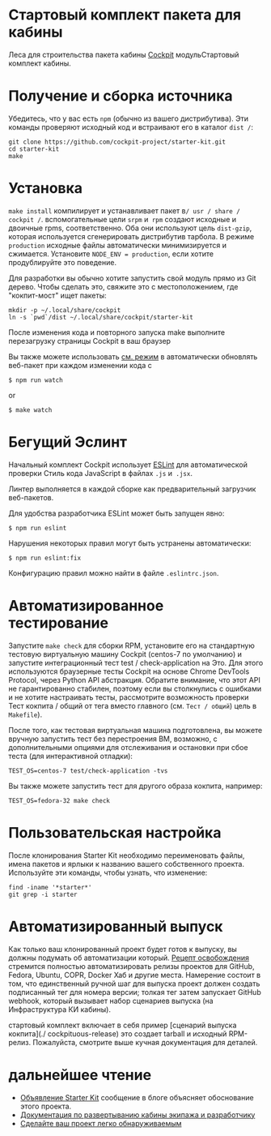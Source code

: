 # Стартовый комплект пакета для кабины

Леса для строительства пакета кабины [Cockpit](http://www.cockpit-project.org) модульСтартовый комплект кабины.

# Получение и сборка источника

Убедитесь, что у вас есть `npm` (обычно из вашего дистрибутива).
Эти команды проверяют исходный код и встраивают его в каталог `dist /`:

```
git clone https://github.com/cockpit-project/starter-kit.git
cd starter-kit
make
```

# Установка

`make install` компилирует и устанавливает пакет в` / usr / share / cockpit / `.
вспомогательные цели `srpm` и` rpm` создают исходные и двоичные rpms,
соответственно. Оба они используют цель `dist-gzip`, которая используется
сгенерировать дистрибутив тарбола. В режиме `production` исходные файлы
автоматически минимизируется и сжимается. Установите `NODE_ENV = production`, если хотите
продублируйте это поведение.

Для разработки вы обычно хотите запустить свой модуль прямо из Git
дерево. Чтобы сделать это, свяжите это с местоположением, где "кокпит-мост" ищет пакеты:

```
mkdir -p ~/.local/share/cockpit
ln -s `pwd`/dist ~/.local/share/cockpit/starter-kit
```

После изменения кода и повторного запуска make выполните перезагрузку страницы Cockpit в
ваш браузер

Вы также можете использовать
[см. режим](https://webpack.js.org/guides/development/#using-watch-mode) в
автоматически обновлять веб-пакет при каждом изменении кода с

    $ npm run watch

or

    $ make watch

# Бегущий Эслинт

Начальный комплект Cockpit использует [ESLint](https://eslint.org/) для автоматической проверки
Стиль кода JavaScript в файлах `.js` и` .jsx`.

Линтер выполняется в каждой сборке как предварительный загрузчик веб-пакетов.

Для удобства разработчика ESLint может быть запущен явно:

    $ npm run eslint

Нарушения некоторых правил могут быть устранены автоматически:

    $ npm run eslint:fix

Конфигурацию правил можно найти в файле `.eslintrc.json`.

# Автоматизированное тестирование

Запустите `make check` для сборки RPM, установите его на стандартную тестовую виртуальную машину Cockpit
(centos-7 по умолчанию) и запустите интеграционный тест test / check-application на
Это. Для этого используются браузерные тесты Cockpit на основе Chrome DevTools Protocol, через
Python API абстракция. Обратите внимание, что этот API не гарантированно стабилен, поэтому
если вы столкнулись с ошибками и не хотите настраивать тесты, рассмотрите возможность проверки
Тест кокпита / общий от тега вместо главного (см. `Тест / общий`)
цель в `Makefile`).

После того, как тестовая виртуальная машина подготовлена, вы можете вручную запустить тест без перестроения
ВМ, возможно, с дополнительными опциями для отслеживания и остановки при сбое теста
(для интерактивной отладки):

    TEST_OS=centos-7 test/check-application -tvs

Вы также можете запустить тест для другого образа кокпита, например:

    TEST_OS=fedora-32 make check

# Пользовательская настройка

После клонирования Starter Kit необходимо переименовать файлы, имена пакетов и
ярлыки к названию вашего собственного проекта. Используйте эти команды, чтобы узнать, что
изменение:

    find -iname '*starter*'
    git grep -i starter

# Автоматизированный выпуск

Как только ваш клонированный проект будет готов к выпуску, вы должны подумать об автоматизации
который. [Рецепт освобождения](https://github.com/cockpit-project/cockpituous/tree/master/release)
стремится полностью автоматизировать релизы проектов для GitHub, Fedora, Ubuntu, COPR, Docker
Хаб и другие места. Намерение состоит в том, что единственный ручной шаг для выпуска
проект должен создать подписанный тег для номера версии; толкая тег
затем запускает GitHub webhook, который вызывает набор сценариев выпуска (на
Инфраструктура КИ кабины).

стартовый комплект включает в себя пример [сценарий выпуска кокпита](./ cockpituous-release)
это создает tarball и исходный RPM-релиз. Пожалуйста, смотрите выше
кучная документация для деталей.

# дальнейшее чтение

 * [Объявление Starter Kit](http://cockpit-project.org/blog/cockpit-starter-kit.html)
   сообщение в блоге объясняет обоснование этого проекта.
 * [Документация по развертыванию кабины экипажа и разработчику](http://cockpit-project.org/guide/latest/)
 * [Сделайте ваш проект легко обнаруживаемым](http://cockpit-project.org/blog/making-a-cockpit-application.html)
